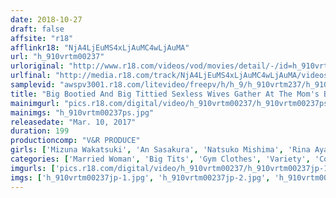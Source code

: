 ```yaml
---
date: 2018-10-27
draft: false
affsite: "r18"
afflinkr18: "NjA4LjEuMS4xLjAuMC4wLjAuMA"
url: "h_910vrtm00237"
urloriginal: "http://www.r18.com/videos/vod/movies/detail/-/id=h_910vrtm00237"
urlfinal: "http://media.r18.com/track/NjA4LjEuMS4xLjAuMC4wLjAuMA/videos/vod/movies/detail/-/id=h_910vrtm00237"
samplevid: "awspv3001.r18.com/litevideo/freepv/h/h_9/h_910vrtm237/h_910vrtm237_dmb_w.mp4"
title: "Big Bootied And Big Tittied Sexless Wives Gather At The Mom's Ballet! During Practice Breaks, They Secretly Seduce The Husband Of A New Member Who Came To Check It Out! Watch How They Grind And Get Off! 3"
mainimgurl: "pics.r18.com/digital/video/h_910vrtm00237/h_910vrtm00237ps.jpg"
mainimgs: "h_910vrtm00237ps.jpg"
releasedate: "Mar. 10, 2017"
duration: 199
productioncomp: "V&R PRODUCE"
girls: ['Mizuna Wakatsuki', 'An Sasakura', 'Natsuko Mishima', 'Rina Ayana (Akari Nanahara)']
categories: ['Married Woman', 'Big Tits', 'Gym Clothes', 'Variety', 'Cowgirl', 'Creampie', 'Titty Fuck', 'Face Sitting', 'Hi-Def']
imgurls: ['pics.r18.com/digital/video/h_910vrtm00237/h_910vrtm00237jp-1.jpg', 'pics.r18.com/digital/video/h_910vrtm00237/h_910vrtm00237jp-2.jpg', 'pics.r18.com/digital/video/h_910vrtm00237/h_910vrtm00237jp-3.jpg', 'pics.r18.com/digital/video/h_910vrtm00237/h_910vrtm00237jp-4.jpg', 'pics.r18.com/digital/video/h_910vrtm00237/h_910vrtm00237jp-5.jpg', 'pics.r18.com/digital/video/h_910vrtm00237/h_910vrtm00237jp-6.jpg', 'pics.r18.com/digital/video/h_910vrtm00237/h_910vrtm00237jp-7.jpg', 'pics.r18.com/digital/video/h_910vrtm00237/h_910vrtm00237jp-8.jpg', 'pics.r18.com/digital/video/h_910vrtm00237/h_910vrtm00237jp-9.jpg', 'pics.r18.com/digital/video/h_910vrtm00237/h_910vrtm00237jp-10.jpg', 'pics.r18.com/digital/video/h_910vrtm00237/h_910vrtm00237jp-11.jpg', 'pics.r18.com/digital/video/h_910vrtm00237/h_910vrtm00237jp-12.jpg', 'pics.r18.com/digital/video/h_910vrtm00237/h_910vrtm00237jp-13.jpg', 'pics.r18.com/digital/video/h_910vrtm00237/h_910vrtm00237jp-14.jpg', 'pics.r18.com/digital/video/h_910vrtm00237/h_910vrtm00237jp-15.jpg', 'pics.r18.com/digital/video/h_910vrtm00237/h_910vrtm00237jp-16.jpg', 'pics.r18.com/digital/video/h_910vrtm00237/h_910vrtm00237jp-17.jpg', 'pics.r18.com/digital/video/h_910vrtm00237/h_910vrtm00237jp-18.jpg', 'pics.r18.com/digital/video/h_910vrtm00237/h_910vrtm00237jp-19.jpg', 'pics.r18.com/digital/video/h_910vrtm00237/h_910vrtm00237jp-20.jpg']
imgs: ['h_910vrtm00237jp-1.jpg', 'h_910vrtm00237jp-2.jpg', 'h_910vrtm00237jp-3.jpg', 'h_910vrtm00237jp-4.jpg', 'h_910vrtm00237jp-5.jpg', 'h_910vrtm00237jp-6.jpg', 'h_910vrtm00237jp-7.jpg', 'h_910vrtm00237jp-8.jpg', 'h_910vrtm00237jp-9.jpg', 'h_910vrtm00237jp-10.jpg', 'h_910vrtm00237jp-11.jpg', 'h_910vrtm00237jp-12.jpg', 'h_910vrtm00237jp-13.jpg', 'h_910vrtm00237jp-14.jpg', 'h_910vrtm00237jp-15.jpg', 'h_910vrtm00237jp-16.jpg', 'h_910vrtm00237jp-17.jpg', 'h_910vrtm00237jp-18.jpg', 'h_910vrtm00237jp-19.jpg', 'h_910vrtm00237jp-20.jpg']
---
```

